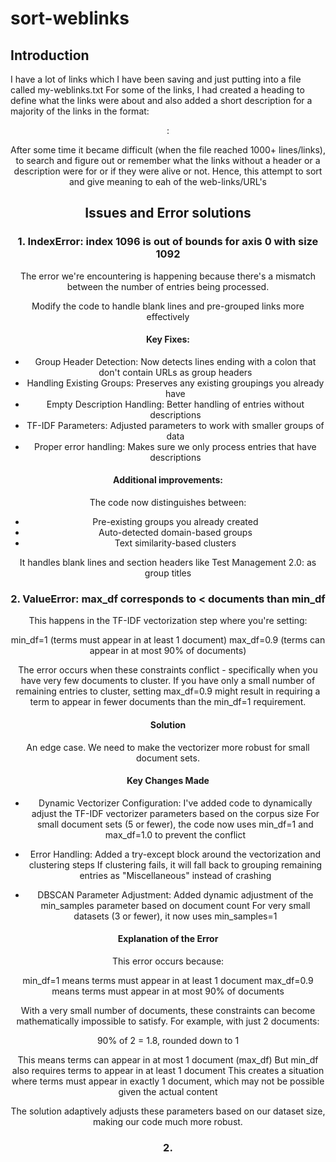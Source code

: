 # sort-weblinks

## Introduction

I have a lot of links which I have been saving and just putting into a file called my-weblinks.txt
For some of the links, I had created a heading to define what the links were about and also added a short description for a majority of the links in the format:

<header>
<description>: <URL/web-link>

After some time it became difficult (when the file reached 1000+ lines/links), to search and figure out or remember what the links without a header or a description were for or if they were alive or not.
Hence, this attempt to sort and give meaning to eah of the web-links/URL's

## Issues and Error solutions

### 1. IndexError: index 1096 is out of bounds for axis 0 with size 1092

The error we're encountering is happening because there's a mismatch between the number of entries being processed.

Modify the code to handle blank lines and pre-grouped links more effectively

#### Key Fixes:

- Group Header Detection: Now detects lines ending with a colon that don't contain URLs as group headers
- Handling Existing Groups: Preserves any existing groupings you already have
- Empty Description Handling: Better handling of entries without descriptions
- TF-IDF Parameters: Adjusted parameters to work with smaller groups of data
- Proper error handling: Makes sure we only process entries that have descriptions

#### Additional improvements:

The code now distinguishes between:

- Pre-existing groups you already created
- Auto-detected domain-based groups
- Text similarity-based clusters

It handles blank lines and section headers like Test Management 2.0: as group titles


### 2. ValueError: max_df corresponds to < documents than min_df

This happens in the TF-IDF vectorization step where you're setting:

min_df=1 (terms must appear in at least 1 document)
max_df=0.9 (terms can appear in at most 90% of documents)

The error occurs when these constraints conflict - specifically when you have very few documents to cluster. If you have only a small number of remaining entries to cluster, setting max_df=0.9 might result in requiring a term to appear in fewer documents than the min_df=1 requirement.

#### Solution

An edge case. We need to make the vectorizer more robust for small document sets.

#### Key Changes Made

- Dynamic Vectorizer Configuration:
I've added code to dynamically adjust the TF-IDF vectorizer parameters based on the corpus size
For small document sets (5 or fewer), the code now uses min_df=1 and max_df=1.0 to prevent the conflict

- Error Handling:
Added a try-except block around the vectorization and clustering steps
If clustering fails, it will fall back to grouping remaining entries as "Miscellaneous" instead of crashing

- DBSCAN Parameter Adjustment:
Added dynamic adjustment of the min_samples parameter based on document count
For very small datasets (3 or fewer), it now uses min_samples=1

#### Explanation of the Error
This error occurs because:

min_df=1 means terms must appear in at least 1 document
max_df=0.9 means terms must appear in at most 90% of documents

With a very small number of documents, these constraints can become mathematically impossible to satisfy. For example, with just 2 documents:

90% of 2 = 1.8, rounded down to 1

This means terms can appear in at most 1 document (max_df)
But min_df also requires terms to appear in at least 1 document
This creates a situation where terms must appear in exactly 1 document, which may not be possible given the actual content

The solution adaptively adjusts these parameters based on our dataset size, making our code much more robust.


### 2. 